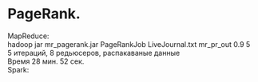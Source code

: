 # PageRank.
MapReduce:  
hadoop jar mr_pagerank.jar PageRankJob LiveJournal.txt mr_pr_out 0.9 5  
5 итераций, 8 редьюсеров, распакаваные данные  
Время 28 мин. 52 сек.  
Spark:  

